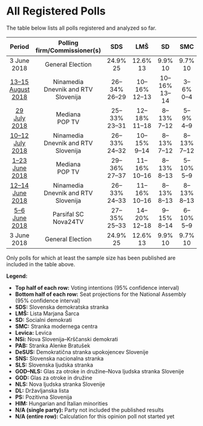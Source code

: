 # All Registered Polls

The table below lists all polls registered and analyzed so far.

| Period     | Polling firm/Commissioner(s) | SDS | LMŠ | SD | SMC | Levica | NSi | PAB | DeSUS | SNS | SLS | GOD–NLS | GOD | NLS | DL | PS | HIM |
|:----------:|:----------------------------:|:--:|:--:|:--:|:--:|:--:|:--:|:--:|:--:|:--:|:--:|:--:|:--:|:--:|:--:|:--:|:--:|
| 3 June 2018 | General Election | 24.9% <br> 25 | 12.6% <br> 13 | 9.9% <br> 10 | 9.7% <br> 10 | 9.3% <br> 9 | 7.2% <br> 7 | 5.1% <br> 5 | 4.9% <br> 5 | 4.2% <br> 4 | 2.6% <br> 0 | 0.2% <br> 0 | 0.2% <br> 0 | 0.2% <br> 0 | 0.0% <br> 0 | 0.0% <br> 0 | 0.0% <br> 2 |
| [13–15 August 2018](2018-08-15-Ninamedia.html) | Ninamedia <br> Dnevnik and RTV Slovenija | 26–34% <br> 26–29 | 10–16% <br> 12–13 | 10–16% <br> 13–14 | 3–6% <br> 0–4 | 7–11% <br> 8 | 4–8% <br> 4–6 | 1–4% <br> 0 | 3–6% <br> 0–4 | 2–5% <br> 0–4 | N/A <br> N/A | N/A <br> N/A | N/A <br> N/A | N/A <br> N/A | N/A <br> N/A | N/A <br> N/A | N/A <br> N/A |
| [29 July 2018](2018-07-29-Mediana.html) | Mediana <br> POP TV | 25–33% <br> 23–31 | 12–18% <br> 11–18 | 8–13% <br> 7–12 | 5–9% <br> 4–9 | 8–14% <br> 8–13 | 5–10% <br> 5–9 | 4–8% <br> 0–7 | 1–4% <br> 0–3 | 4–8% <br> 3–7 | 1–3% <br> 0 | N/A <br> N/A | N/A <br> N/A | N/A <br> N/A | N/A <br> N/A | N/A <br> N/A | N/A <br> N/A |
| [10–12 July 2018](2018-07-12-Ninamedia.html) | Ninamedia <br> Dnevnik and RTV Slovenija | 26–33% <br> 24–32 | 10–15% <br> 9–14 | 8–13% <br> 7–12 | 8–13% <br> 7–12 | 7–11% <br> 6–11 | 4–8% <br> 4–7 | 2–5% <br> 0–5 | 2–5% <br> 0–5 | 2–4% <br> 0 | N/A <br> N/A | N/A <br> N/A | N/A <br> N/A | N/A <br> N/A | N/A <br> N/A | N/A <br> N/A | N/A <br> N/A |
| [1–23 June 2018](2018-06-23-Mediana.html) | Mediana <br> POP TV | 29–36% <br> 27–37 | 11–16% <br> 10–16 | 8–13% <br> 8–13 | 5–10% <br> 5–9 | 9–14% <br> 8–13 | 4–8% <br> 4–7 | 3–7% <br> 0–6 | 2–5% <br> 0–5 | 3–7% <br> 0–6 | 2–4% <br> 0–4 | N/A <br> N/A | N/A <br> N/A | N/A <br> N/A | N/A <br> N/A | N/A <br> N/A | N/A <br> N/A |
| [12–14 June 2018](2018-06-14-Ninamedia.html) | Ninamedia <br> Dnevnik and RTV Slovenija | 26–33% <br> 24–33 | 11–16% <br> 10–16 | 8–13% <br> 8–13 | 8–13% <br> 8–13 | 8–13% <br> 7–12 | 2–6% <br> 0–4 | 3–6% <br> 0–6 | 2–6% <br> 0–5 | 3–6% <br> 0–5 | N/A <br> N/A | N/A <br> N/A | N/A <br> N/A | N/A <br> N/A | N/A <br> N/A | N/A <br> N/A | N/A <br> N/A |
| [5–6 June 2018](2018-06-06-ParsifalSC.html) | Parsifal SC <br> Nova24TV | 27–35% <br> 25–33 | 14–20% <br> 12–18 | 9–15% <br> 8–14 | 6–10% <br> 5–9 | 8–13% <br> 7–12 | 4–8% <br> 3–7 | 3–7% <br> 0–6 | 1–3% <br> 0 | 3–7% <br> 0–6 | N/A <br> N/A | N/A <br> N/A | N/A <br> N/A | N/A <br> N/A | N/A <br> N/A | N/A <br> N/A | N/A <br> N/A |
| 3 June 2018 | General Election | 24.9% <br> 25 | 12.6% <br> 13 | 9.9% <br> 10 | 9.7% <br> 10 | 9.3% <br> 9 | 7.2% <br> 7 | 5.1% <br> 5 | 4.9% <br> 5 | 4.2% <br> 4 | 2.6% <br> 0 | 0.2% <br> 0 | 0.2% <br> 0 | 0.2% <br> 0 | 0.0% <br> 0 | 0.0% <br> 0 | 0.0% <br> 2 |

Only polls for which at least the sample size has been published are included in the table above.

**Legend:**
+ **Top half of each row:** Voting intentions (95% confidence interval)
+ **Bottom half of each row:** Seat projections for the National Assembly (95% confidence interval)
+ **SDS:** Slovenska demokratska stranka
+ **LMŠ:** Lista Marjana Šarca
+ **SD:** Socialni demokrati
+ **SMC:** Stranka modernega centra
+ **Levica:** Levica
+ **NSi:** Nova Slovenija–Krščanski demokrati
+ **PAB:** Stranka Alenke Bratušek
+ **DeSUS:** Demokratična stranka upokojencev Slovenije
+ **SNS:** Slovenska nacionalna stranka
+ **SLS:** Slovenska ljudska stranka
+ **GOD–NLS:** Glas za otroke in družine–Nova ljudska stranka Slovenije
+ **GOD:** Glas za otroke in družine
+ **NLS:** Nova ljudska stranka Slovenije
+ **DL:** Državljanska lista
+ **PS:** Pozitivna Slovenija
+ **HIM:** Hungarian and Italian minorities
+ **N/A (single party):** Party not included the published results
+ **N/A (entire row):** Calculation for this opinion poll not started yet

